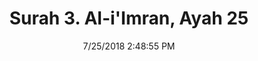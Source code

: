 ---
title       : "Surah 3. Al-i'Imran, Ayah 25"
date        : 7/25/2018 2:48:55 PM
draft       : false
type        : "quran"
layout      : "compare"
BookCode    : "CMP"
SurahNumber : "3"
AyahNumber  : "25"
TotalAyah   : "200"
---